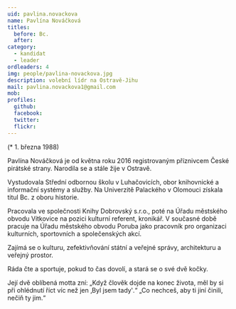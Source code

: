 ```yaml
---
uid: pavlina.novackova
name: Pavlína Nováčková
titles:
  before: Bc. 
  after: 
category:
  - kandidat 
  - leader
ordleaders: 4
img: people/pavlina-novackova.jpg
description: volební lídr na Ostravě-Jihu
mail: pavlina.novackova1@gmail.com
mob:			  
profiles:
  github:       
  facebook:
  twitter: 		  
  flickr:	 
---
```


(* 1. března 1988) 

Pavlína Nováčková je od května roku 2016 registrovaným příznivcem České pirátské strany. Narodila se a stále žije v Ostravě.

Vystudovala Střední odbornou školu v Luhačovicích, obor knihovnické a informační systémy a služby. Na Univerzitě Palackého v Olomouci získala titul Bc. z oboru historie.

Pracovala ve společnosti Knihy Dobrovský s.r.o., poté na Úřadu městského obvodu Vítkovice na pozici kulturní referent, kronikář. V současné době pracuje na Úřadu městského obvodu Poruba jako pracovník pro organizaci kulturních, sportovních a společenských akcí.

Zajímá se o kulturu, zefektivňování státní a veřejné správy, architekturu a veřejný prostor.

Ráda čte a sportuje, pokud to čas dovolí, a stará se o své dvě kočky.

Její dvě oblíbená motta zní:
„Když člověk dojde na konec života, měl by si při ohlédnutí říct víc než jen ‚Byl jsem tady‛.“
„Co nechceš, aby ti jiní činili, nečiň ty jim.“
